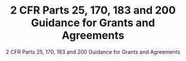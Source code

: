 ---
layout: resources-landing
title: "2 CFR Parts 25, 170, 183 and 200 Guidance for Grants and Agreements"
subtitle: "2 CFR Parts 25, 170, 183 and 200 Guidance for Grants and Agreements"
doc-link: ../assets/files/Grants-CAP-Goal-Proposed-2CFR-Revision1.pdf
filters: federal-financial-assistance guidance omb 2020
---